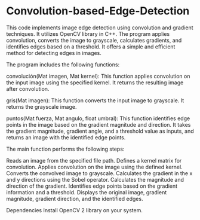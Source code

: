 # Convolution-based-Edge-Detection
This code implements image edge detection using convolution and gradient techniques. It utilizes OpenCV library in C++. The program applies convolution, converts the image to grayscale, calculates gradients, and identifies edges based on a threshold. It offers a simple and efficient method for detecting edges in images.

The program includes the following functions:

convolución(Mat imagen, Mat kernel): This function applies convolution on the input image using the specified kernel. It returns the resulting image after convolution.

gris(Mat imagen): This function converts the input image to grayscale. It returns the grayscale image.

puntos(Mat fuerza, Mat angulo, float umbral): This function identifies edge points in the image based on the gradient magnitude and direction. It takes the gradient magnitude, gradient angle, and a threshold value as inputs, and returns an image with the identified edge points.

The main function performs the following steps:

Reads an image from the specified file path.
Defines a kernel matrix for convolution.
Applies convolution on the image using the defined kernel.
Converts the convolved image to grayscale.
Calculates the gradient in the x and y directions using the Sobel operator.
Calculates the magnitude and direction of the gradient.
Identifies edge points based on the gradient information and a threshold.
Displays the original image, gradient magnitude, gradient direction, and the identified edges.


Dependencies
Install OpenCV 2 library on your system.
